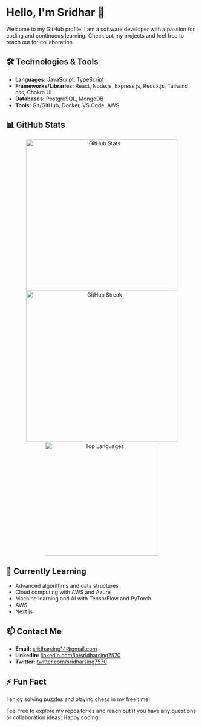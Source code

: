 # Hello, I'm Sridhar 🚀

Welcome to my GitHub profile! I am a software developer with a passion for coding and continuous learning. Check out my projects and feel free to reach out for collaboration.

## 🛠️ Technologies & Tools
- **Languages:** JavaScript, TypeScript
- **Frameworks/Libraries:** React, Node.js, Express.js, Redux.js, Tailwind css, Chakra UI
- **Databases:** PostgreSQL, MongoDB
- **Tools:** Git/GitHub, Docker, VS Code, AWS

## 📊 GitHub Stats
<div align="center">
  <img src="https://github-readme-stats.vercel.app/api?username=Sridharsing7570&show_icons=true&theme=dark" alt="GitHub Stats" width="400" />
  <a href="https://git.io/streak-stats">
    <img src="https://streak-stats.demolab.com?user=Sridharsing7570&theme=dark" alt="GitHub Streak" width="400" />
  </a>
  <img src="https://github-readme-stats.vercel.app/api/top-langs/?username=Sridharsing7570&layout=compact&theme=dark" alt="Top Languages" width="300" />
</div>

## 🌱 Currently Learning
- Advanced algorithms and data structures
- Cloud computing with AWS and Azure
- Machine learning and AI with TensorFlow and PyTorch
- AWS
- Next.js

## 📫 Contact Me
- **Email:** sridharsing14@gmail.com
- **LinkedIn:** [linkedin.com/in/sridharsing7570](https://www.linkedin.com/in/sridhar-sing-4b7b8a244/)
- **Twitter:** [twitter.com/sridharsing7570](https://twitter.com/sridharsing7570)

## ⚡ Fun Fact
I enjoy solving puzzles and playing chess in my free time!

Feel free to explore my repositories and reach out if you have any questions or collaboration ideas. Happy coding!
